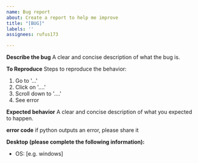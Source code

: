 ```yaml
---
name: Bug report
about: Create a report to help me improve
title: "[BUG]"
labels: ''
assignees: rufus173

---
```


**Describe the bug**
A clear and concise description of what the bug is.

**To Reproduce**
Steps to reproduce the behavior:
1. Go to '...'
2. Click on '....'
3. Scroll down to '....'
4. See error

**Expected behavior**
A clear and concise description of what you expected to happen.

**error code**
if python outputs an error, please share it

**Desktop (please complete the following information):**
 - OS: [e.g. windows]
